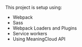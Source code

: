 This project is setup using:

- Webpack
- Sass
- Webpack Loaders and Plugins
- Service workers
- Using MeaningCloud API
